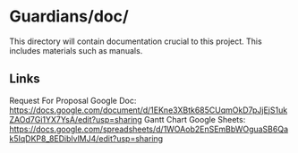 # Guardians/doc/

This directory will contain documentation crucial to this project. This includes materials such as manuals.

## Links

Request For Proposal Google Doc: https://docs.google.com/document/d/1EKne3XBtk685CUqmOkD7pJjEjS1ukZAOd7Gi1YX7YsA/edit?usp=sharing
Gantt Chart Google Sheets: https://docs.google.com/spreadsheets/d/1WOAob2EnSEmBbWOguaSB6Qak5IqDKP8_8EDiblvlMJ4/edit?usp=sharing
